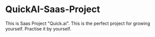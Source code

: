 # QuickAI-Saas-Project
This is Saas Project "Quick.ai". This is the perfect project for growing yourself. Practise it by yourself.
